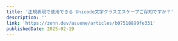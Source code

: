 ```yaml
---
title: '正規表現で使用できる Unicode文字クラスエスケープご存知ですか？'
description: ''
link: 'https://zenn.dev/asuene/articles/b07518899fe331'
publishedDate: 2025-02-19
---
```

